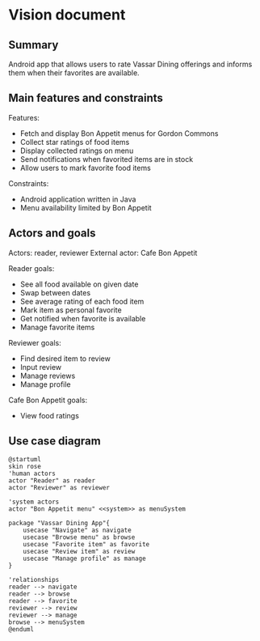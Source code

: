 # Vision document

## Summary
Android app that allows users to rate Vassar Dining offerings 
and informs them when their favorites are available.

## Main features and constraints
Features:
* Fetch and display Bon Appetit menus for Gordon Commons
* Collect star ratings of food items
* Display collected ratings on menu
* Send notifications when favorited items are in stock
* Allow users to mark favorite food items

Constraints:
* Android application written in Java
* Menu availability limited by Bon Appetit

## Actors and goals 
Actors: reader, reviewer
External actor: Cafe Bon Appetit

Reader goals:
* See all food available on given date
* Swap between dates
* See average rating of each food item
* Mark item as personal favorite
* Get notified when favorite is available
* Manage favorite items

Reviewer goals:
* Find desired item to review
* Input review
* Manage reviews
* Manage profile

Cafe Bon Appetit goals:
* View food ratings

## Use case diagram
```plantuml
@startuml
skin rose
'human actors
actor "Reader" as reader
actor "Reviewer" as reviewer

'system actors
actor "Bon Appetit menu" <<system>> as menuSystem

package "Vassar Dining App"{
    usecase "Navigate" as navigate
    usecase "Browse menu" as browse
    usecase "Favorite item" as favorite
    usecase "Review item" as review
    usecase "Manage profile" as manage
}

'relationships
reader --> navigate
reader --> browse
reader --> favorite
reviewer --> review
reviewer --> manage
browse --> menuSystem
@enduml
```